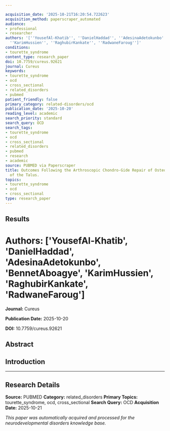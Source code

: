 ```yaml
---

acquisition_date: '2025-10-21T16:20:54.722623'
acquisition_method: paperscraper_automated
audience:
- professional
- researcher
authors: '[''YousefAl-Khatib'', ''DanielHaddad'', ''AdesinaAdetokunbo'', ''BennetAboagye'',
  ''KarimHussien'', ''RaghubirKankate'', ''RadwaneFaroug'']'
conditions:
- tourette_syndrome
content_type: research_paper
doi: 10.7759/cureus.92621
journal: Cureus
keywords:
- tourette_syndrome
- ocd
- cross_sectional
- related_disorders
- pubmed
patient_friendly: false
primary_category: related-disorders/ocd
publication_date: '2025-10-20'
reading_level: academic
search_priority: standard
search_query: OCD
search_tags:
- tourette_syndrome
- ocd
- cross_sectional
- related_disorders
- pubmed
- research
- academic
source: PUBMED via Paperscraper
title: Outcomes Following the Arthroscopic Chondro-Gide Repair of Osteochondral Defects
  of the Talus.
topics:
- tourette_syndrome
- ocd
- cross_sectional
type: research_paper
---
```




## Results

# **Authors:** ['YousefAl-Khatib', 'DanielHaddad', 'AdesinaAdetokunbo', 'BennetAboagye', 'KarimHussien', 'RaghubirKankate', 'RadwaneFaroug']

**Journal:** Cureus

**Publication Date:** 2025-10-20

**DOI:** 10.7759/cureus.92621

## Abstract

## Introduction

---

## Research Details

**Source:** PUBMED
**Category:** related_disorders
**Primary Topics:** tourette_syndrome, ocd, cross_sectional
**Search Query:** OCD
**Acquisition Date:** 2025-10-21

*This paper was automatically acquired and processed for the neurodevelopmental disorders knowledge base.*
